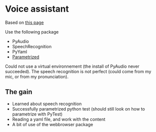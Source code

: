 # Voice assistant

Based on [this page](https://www.codespeedy.com/voice-assistant-with-python/)

Use the following package
* PyAudio
* SpeechRecognition
* PyYaml
* [Parametrized](https://pypi.org/project/parameterized/)

Could not use a virtual environnement (the install of PyAudio never succeeded).
The speech recognition is not perfect (could come from my mic, or from my pronunciation).

## The gain
* Learned about speech recognition
* Successfully parametrized python test (should still look on how to parametrize with PyTest)
* Reading a yaml file, and work with the content
* A bit of use of the webbrowser package